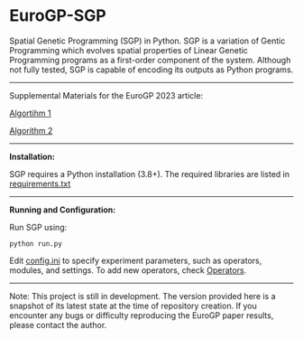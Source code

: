 # EuroGP-SGP
Spatial Genetic Programming (SGP) in Python. SGP is a variation of Gentic Programming which evolves spatial properties of Linear Genetic Programming programs as a first-order component of the system. Although not fully tested, SGP is capable of encoding its outputs as Python programs.  

----------------------------------

Supplemental Materials for the EuroGP 2023 article:

[Algortihm 1](https://github.com/elemenohpi/EuroGP-SGP/blob/main/Algorthm1.png)

[Algorithm 2](https://github.com/elemenohpi/EuroGP-SGP/blob/main/Algorithm2.png)

----------------------------------

**Installation:**

SGP requires a Python installation (3.8+). The required libraries are listed in [requirements.txt](https://github.com/elemenohpi/EuroGP-SGP/blob/main/requirements.txt)

----------------------------------

**Running and Configuration:**

Run SGP using: 

`python run.py`

Edit [config.ini](https://github.com/elemenohpi/EuroGP-SGP/blob/main/config.ini) to specify experiment parameters, such as operators, modules, and settings. To add new operators, check [Operators](https://github.com/elemenohpi/EuroGP-SGP/tree/main/Operators).

----------------------------------

Note: This project is still in development. The version provided here is a snapshot of its latest state at the time of repository creation. If you encounter any bugs or difficulty reproducing the EuroGP paper results, please contact the author.
